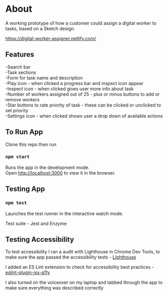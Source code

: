 # About

A working prototype of how a customer could assign a digital worker to tasks, based on a Sketch design. 

https://digital-worker-assigner.netlify.com/

## Features

-Search bar <br>
-Task sections<br>
-Form for task name and description<br>
-Play icon - when clicked a progress bar and inspect icon appear<br>
-Inspect icon - when clicked gives user more info about task<br>
-Number of workers assigned out of 25 - plus or minus buttons to add or remove workers<br>
-Star buttons to rate priority of task - these can be clicked or unclicked to set priority<br>
-Settings icon - when clicked shows user a drop down of available actions

## To Run App

Clone this repo then run

### `npm start`

Runs the app in the development mode.<br>
Open [http://localhost:3000](http://localhost:3000) to view it in the browser.

## Testing App

### `npm test`

Launches the test runner in the interactive watch mode.

Test suite - Jest and Enzyme 

## Testing Accessibility

To test accessibility I ran a audit with Lighthouse in Chrome Dev Tools, to make sure the app passed the accessibility tests - [Lighthouse](https://developers.google.com/web/tools/lighthouse/)

I added an ES Lint extension to check for accessibility best practices - [eslint-plugin-jsx-a11y](https://www.npmjs.com/package/eslint-plugin-jsx-a11y)

I also turned on the voiceover on my laptop and tabbed through the app to make sure everything was described correctly 
